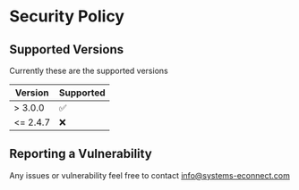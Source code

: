 # Security Policy

## Supported Versions

Currently these are the supported versions

| Version | Supported          |
| ------- | ------------------ |
| > 3.0.0   | :white_check_mark: |
| <= 2.4.7 | :x:                |

## Reporting a Vulnerability

Any issues or vulnerability feel free to contact info@systems-econnect.com
